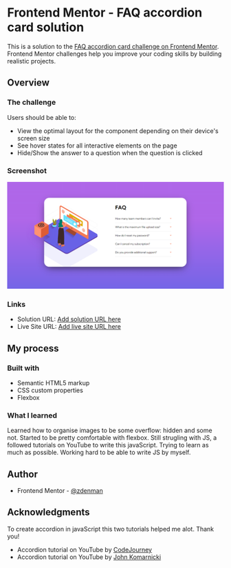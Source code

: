 # Frontend Mentor - FAQ accordion card solution

This is a solution to the [FAQ accordion card challenge on Frontend Mentor](https://www.frontendmentor.io/challenges/faq-accordion-card-XlyjD0Oam). Frontend Mentor challenges help you improve your coding skills by building realistic projects. 

## Overview

### The challenge

Users should be able to:

- View the optimal layout for the component depending on their device's screen size
- See hover states for all interactive elements on the page
- Hide/Show the answer to a question when the question is clicked

### Screenshot

![](./screenshot.jpg)

### Links

- Solution URL: [Add solution URL here](https://your-solution-url.com)
- Live Site URL: [Add live site URL here](https://your-live-site-url.com)

## My process

### Built with

- Semantic HTML5 markup
- CSS custom properties
- Flexbox

### What I learned

Learned how to organise images to be some overflow: hidden and some not. Started to be pretty comfortable with flexbox. Still strugling with JS, a followed tutorials on YouTube to write this javaScript. Trying to learn as much as possible. Working hard to be able to write JS by myself.

## Author

- Frontend Mentor - [@zdenman](https://www.frontendmentor.io/profile/zdenman)

## Acknowledgments

To create accordion in javaScript this two tutorials helped me alot. Thank you!
- Accordion tutorial on YouTube by [CodeJourney](https://www.youtube.com/watch?v=dr8Emho-kYo&t=1206s&ab_channel=CodingJourney)
- Accordion tutorial on YouTube by [John Komarnicki](https://www.youtube.com/watch?v=nMbtxsNwu1A&ab_channel=JohnKomarnicki)


